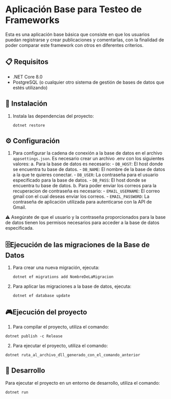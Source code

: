 # Aplicación Base para Testeo de Frameworks

Esta es una aplicación base básica que consiste en que los usuarios puedan registrarse y crear publicaciones y comentarlas, con la finalidad de poder comparar este framework con otros en diferentes criterios.

## 📋 Requisitos

- .NET Core 8.0
- PostgreSQL (o cualquier otro sistema de gestión de bases de datos que estés utilizando)

## 🚀 Instalación

1. Instala las dependencias del proyecto:
    ```
    dotnet restore
    ```
## ⚙️ Configuración

1. Para configurar la cadena de conexión a la base de datos en el archivo `appsettings.json`. Es necesario crear un archivo .env con los siguientes valores:
    a. Para la base de datos es necesario:
        - `DB_HOST`: El host donde se encuentra tu base de datos.
        - `DB_NAME`: El nombre de la base de datos a la que te quieres conectar.
        - `DB_USER`: La contraseña para el usuario especificado para la base de datos.
        - `DB_PASS`: El host donde se encuentra tu base de datos.
    b. Para poder enviar los correos para la recuperacion de contraseña es necesario:
        - `EMAIL_USERNAME`: El correo gmail con el cual deseas enviar los correos.
        - `EMAIL_PASSWORD`: La contraseña de aplicación utilizada para autenticarse con la API de Gmail.

⚠️ Asegúrate de que el usuario y la contraseña proporcionados para la base de datos tienen los permisos necesarios para acceder a la base de datos especificada.
## 🗄️Ejecución de las migraciones de la Base de Datos

1. Para crear una nueva migración, ejecuta:
    ```
    dotnet ef migrations add NombreDeLaMigracion
    ```
2. Para aplicar las migraciones a la base de datos, ejecuta:
    ```
    dotnet ef database update
    ```

## 🎮Ejecución del proyecto
1. Para compilar el proyecto, utiliza el comando:
```
dotnet publish -c Release 
```
2. Para ejecutar el proyecto, utiliza el comando:
```
dotnet ruta_al_archivo_dll_generado_con_el_comando_anterior
```

##  🔨 Desarrollo
Para ejecutar el proyecto en un entorno de desarrollo, utiliza el comando:
```
dotnet run
```
